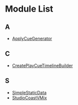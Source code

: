 # Module List

## A

- [ApplyCueGenerator](../modules/ApplyCueGenerator/README.md)

## C

- [CreatePlayCueTimelineBuilder](../modules/CreatePlayCueTimelineBuilder/README.md)

## S

- [SimpleStaticData](../modules/SimpleStaticData/README.md)
- [StudioCoastVMix](../modules/StudioCoastVMix/README.md)
